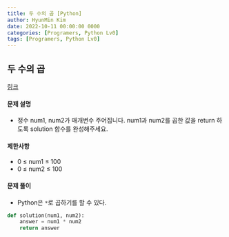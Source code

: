 ```yaml
---
title: 두 수의 곱 [Python]
author: HyunMin Kim
date: 2022-10-11 00:00:00 0000
categories: [Programers, Python Lv0]
tags: [Programers, Python Lv0]
---
```


## 두 수의 곱
[링크](https://school.programmers.co.kr/learn/courses/30/lessons/120804)

#### 문제 설명
- 정수 num1, num2가 매개변수 주어집니다. num1과 num2를 곱한 값을 return 하도록 solution 함수를 완성해주세요.

#### 제한사항
- 0 ≤ num1 ≤ 100
- 0 ≤ num2 ≤ 100

#### 문제 풀이
- Python은 `*`로 곱하기를 할 수 있다.


```python
def solution(num1, num2):
    answer = num1 * num2
    return answer
```
